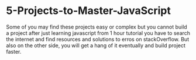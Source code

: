 # 5-Projects-to-Master-JavaScript

Some of you may find these projects easy or complex but you cannot build a project after just learning javascript from 1 hour tutorial you have to search the internet and find resources and solutions to erros on stackOverflow.
But also on the other side, you will get a hang of it eventually and build project faster.
